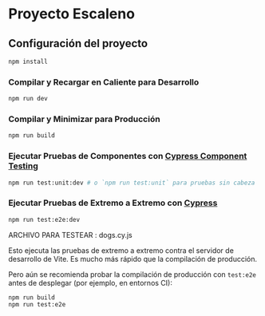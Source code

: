 # Proyecto Escaleno

## Configuración del proyecto

```sh
npm install
```

### Compilar y Recargar en Caliente para Desarrollo

```sh
npm run dev
```

### Compilar y Minimizar para Producción

```sh
npm run build
```

### Ejecutar Pruebas de Componentes con [Cypress Component Testing](https://on.cypress.io/component)

```sh
npm run test:unit:dev # o `npm run test:unit` para pruebas sin cabeza
```

### Ejecutar Pruebas de Extremo a Extremo con [Cypress](https://www.cypress.io/)

```sh
npm run test:e2e:dev
```
ARCHIVO PARA TESTEAR : dogs.cy.js

Esto ejecuta las pruebas de extremo a extremo contra el servidor de desarrollo de Vite. 
Es mucho más rápido que la compilación de producción.

Pero aún se recomienda probar la compilación de producción con `test:e2e` antes de desplegar (por ejemplo, en entornos CI):

```sh
npm run build
npm run test:e2e
```

